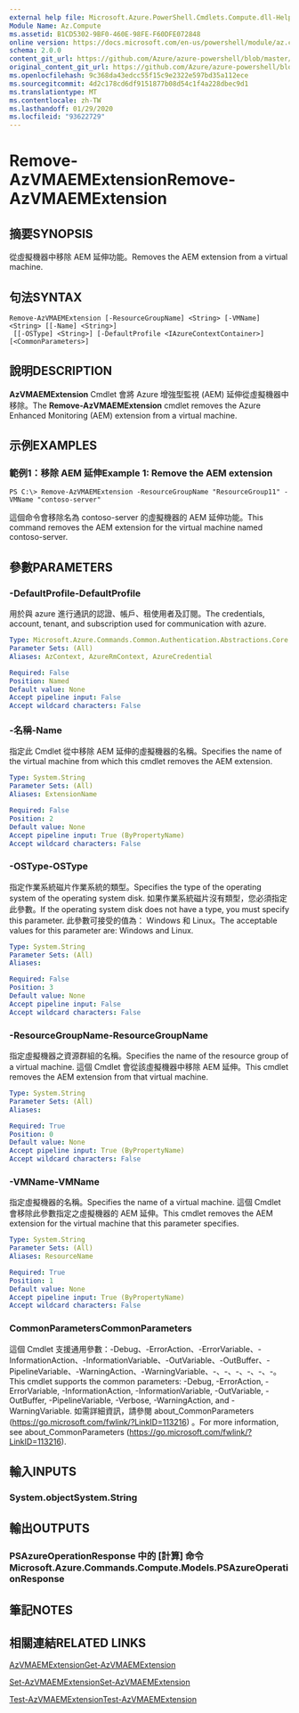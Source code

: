 ```yaml
---
external help file: Microsoft.Azure.PowerShell.Cmdlets.Compute.dll-Help.xml
Module Name: Az.Compute
ms.assetid: B1CD5302-9BF0-460E-98FE-F60DFE072848
online version: https://docs.microsoft.com/en-us/powershell/module/az.compute/remove-azvmaemextension
schema: 2.0.0
content_git_url: https://github.com/Azure/azure-powershell/blob/master/src/Compute/Compute/help/Remove-AzVMAEMExtension.md
original_content_git_url: https://github.com/Azure/azure-powershell/blob/master/src/Compute/Compute/help/Remove-AzVMAEMExtension.md
ms.openlocfilehash: 9c368da43edcc55f15c9e2322e597bd35a112ece
ms.sourcegitcommit: 4d2c178cd6df9151877b08d54c1f4a228dbec9d1
ms.translationtype: MT
ms.contentlocale: zh-TW
ms.lasthandoff: 01/29/2020
ms.locfileid: "93622729"
---
```

# <span data-ttu-id="705d1-101">Remove-AzVMAEMExtension</span><span class="sxs-lookup"><span data-stu-id="705d1-101">Remove-AzVMAEMExtension</span></span>

## <span data-ttu-id="705d1-102">摘要</span><span class="sxs-lookup"><span data-stu-id="705d1-102">SYNOPSIS</span></span>
<span data-ttu-id="705d1-103">從虛擬機器中移除 AEM 延伸功能。</span><span class="sxs-lookup"><span data-stu-id="705d1-103">Removes the AEM extension from a virtual machine.</span></span>

## <span data-ttu-id="705d1-104">句法</span><span class="sxs-lookup"><span data-stu-id="705d1-104">SYNTAX</span></span>

```
Remove-AzVMAEMExtension [-ResourceGroupName] <String> [-VMName] <String> [[-Name] <String>]
 [[-OSType] <String>] [-DefaultProfile <IAzureContextContainer>] [<CommonParameters>]
```

## <span data-ttu-id="705d1-105">說明</span><span class="sxs-lookup"><span data-stu-id="705d1-105">DESCRIPTION</span></span>
<span data-ttu-id="705d1-106">**AzVMAEMExtension** Cmdlet 會將 Azure 增強型監視 (AEM) 延伸從虛擬機器中移除。</span><span class="sxs-lookup"><span data-stu-id="705d1-106">The **Remove-AzVMAEMExtension** cmdlet removes the Azure Enhanced Monitoring (AEM) extension from a virtual machine.</span></span>

## <span data-ttu-id="705d1-107">示例</span><span class="sxs-lookup"><span data-stu-id="705d1-107">EXAMPLES</span></span>

### <span data-ttu-id="705d1-108">範例1：移除 AEM 延伸</span><span class="sxs-lookup"><span data-stu-id="705d1-108">Example 1: Remove the AEM extension</span></span>
```
PS C:\> Remove-AzVMAEMExtension -ResourceGroupName "ResourceGroup11" -VMName "contoso-server"
```

<span data-ttu-id="705d1-109">這個命令會移除名為 contoso-server 的虛擬機器的 AEM 延伸功能。</span><span class="sxs-lookup"><span data-stu-id="705d1-109">This command removes the AEM extension for the virtual machine named contoso-server.</span></span>

## <span data-ttu-id="705d1-110">參數</span><span class="sxs-lookup"><span data-stu-id="705d1-110">PARAMETERS</span></span>

### <span data-ttu-id="705d1-111">-DefaultProfile</span><span class="sxs-lookup"><span data-stu-id="705d1-111">-DefaultProfile</span></span>
<span data-ttu-id="705d1-112">用於與 azure 進行通訊的認證、帳戶、租使用者及訂閱。</span><span class="sxs-lookup"><span data-stu-id="705d1-112">The credentials, account, tenant, and subscription used for communication with azure.</span></span>

```yaml
Type: Microsoft.Azure.Commands.Common.Authentication.Abstractions.Core.IAzureContextContainer
Parameter Sets: (All)
Aliases: AzContext, AzureRmContext, AzureCredential

Required: False
Position: Named
Default value: None
Accept pipeline input: False
Accept wildcard characters: False
```

### <span data-ttu-id="705d1-113">-名稱</span><span class="sxs-lookup"><span data-stu-id="705d1-113">-Name</span></span>
<span data-ttu-id="705d1-114">指定此 Cmdlet 從中移除 AEM 延伸的虛擬機器的名稱。</span><span class="sxs-lookup"><span data-stu-id="705d1-114">Specifies the name of the virtual machine from which this cmdlet removes the AEM extension.</span></span>

```yaml
Type: System.String
Parameter Sets: (All)
Aliases: ExtensionName

Required: False
Position: 2
Default value: None
Accept pipeline input: True (ByPropertyName)
Accept wildcard characters: False
```

### <span data-ttu-id="705d1-115">-OSType</span><span class="sxs-lookup"><span data-stu-id="705d1-115">-OSType</span></span>
<span data-ttu-id="705d1-116">指定作業系統磁片作業系統的類型。</span><span class="sxs-lookup"><span data-stu-id="705d1-116">Specifies the type of the operating system of the operating system disk.</span></span>
<span data-ttu-id="705d1-117">如果作業系統磁片沒有類型，您必須指定此參數。</span><span class="sxs-lookup"><span data-stu-id="705d1-117">If the operating system disk does not have a type, you must specify this parameter.</span></span>
<span data-ttu-id="705d1-118">此參數可接受的值為： Windows 和 Linux。</span><span class="sxs-lookup"><span data-stu-id="705d1-118">The acceptable values for this parameter are: Windows and Linux.</span></span>

```yaml
Type: System.String
Parameter Sets: (All)
Aliases:

Required: False
Position: 3
Default value: None
Accept pipeline input: False
Accept wildcard characters: False
```

### <span data-ttu-id="705d1-119">-ResourceGroupName</span><span class="sxs-lookup"><span data-stu-id="705d1-119">-ResourceGroupName</span></span>
<span data-ttu-id="705d1-120">指定虛擬機器之資源群組的名稱。</span><span class="sxs-lookup"><span data-stu-id="705d1-120">Specifies the name of the resource group of a virtual machine.</span></span>
<span data-ttu-id="705d1-121">這個 Cmdlet 會從該虛擬機器中移除 AEM 延伸。</span><span class="sxs-lookup"><span data-stu-id="705d1-121">This cmdlet removes the AEM extension from that virtual machine.</span></span>

```yaml
Type: System.String
Parameter Sets: (All)
Aliases:

Required: True
Position: 0
Default value: None
Accept pipeline input: True (ByPropertyName)
Accept wildcard characters: False
```

### <span data-ttu-id="705d1-122">-VMName</span><span class="sxs-lookup"><span data-stu-id="705d1-122">-VMName</span></span>
<span data-ttu-id="705d1-123">指定虛擬機器的名稱。</span><span class="sxs-lookup"><span data-stu-id="705d1-123">Specifies the name of a virtual machine.</span></span>
<span data-ttu-id="705d1-124">這個 Cmdlet 會移除此參數指定之虛擬機器的 AEM 延伸。</span><span class="sxs-lookup"><span data-stu-id="705d1-124">This cmdlet removes the AEM extension for the virtual machine that this parameter specifies.</span></span>

```yaml
Type: System.String
Parameter Sets: (All)
Aliases: ResourceName

Required: True
Position: 1
Default value: None
Accept pipeline input: True (ByPropertyName)
Accept wildcard characters: False
```

### <span data-ttu-id="705d1-125">CommonParameters</span><span class="sxs-lookup"><span data-stu-id="705d1-125">CommonParameters</span></span>
<span data-ttu-id="705d1-126">這個 Cmdlet 支援通用參數：-Debug、-ErrorAction、-ErrorVariable、-InformationAction、-InformationVariable、-OutVariable、-OutBuffer、-PipelineVariable、-WarningAction、-WarningVariable、-、-、-、-、-、-。</span><span class="sxs-lookup"><span data-stu-id="705d1-126">This cmdlet supports the common parameters: -Debug, -ErrorAction, -ErrorVariable, -InformationAction, -InformationVariable, -OutVariable, -OutBuffer, -PipelineVariable, -Verbose, -WarningAction, and -WarningVariable.</span></span> <span data-ttu-id="705d1-127">如需詳細資訊，請參閱 about_CommonParameters (https://go.microsoft.com/fwlink/?LinkID=113216) 。</span><span class="sxs-lookup"><span data-stu-id="705d1-127">For more information, see about_CommonParameters (https://go.microsoft.com/fwlink/?LinkID=113216).</span></span>

## <span data-ttu-id="705d1-128">輸入</span><span class="sxs-lookup"><span data-stu-id="705d1-128">INPUTS</span></span>

### <span data-ttu-id="705d1-129">System.object</span><span class="sxs-lookup"><span data-stu-id="705d1-129">System.String</span></span>

## <span data-ttu-id="705d1-130">輸出</span><span class="sxs-lookup"><span data-stu-id="705d1-130">OUTPUTS</span></span>

### <span data-ttu-id="705d1-131">PSAzureOperationResponse 中的 [計算] 命令</span><span class="sxs-lookup"><span data-stu-id="705d1-131">Microsoft.Azure.Commands.Compute.Models.PSAzureOperationResponse</span></span>

## <span data-ttu-id="705d1-132">筆記</span><span class="sxs-lookup"><span data-stu-id="705d1-132">NOTES</span></span>

## <span data-ttu-id="705d1-133">相關連結</span><span class="sxs-lookup"><span data-stu-id="705d1-133">RELATED LINKS</span></span>

[<span data-ttu-id="705d1-134">AzVMAEMExtension</span><span class="sxs-lookup"><span data-stu-id="705d1-134">Get-AzVMAEMExtension</span></span>](./Get-AzVMAEMExtension.md)

[<span data-ttu-id="705d1-135">Set-AzVMAEMExtension</span><span class="sxs-lookup"><span data-stu-id="705d1-135">Set-AzVMAEMExtension</span></span>](./Set-AzVMAEMExtension.md)

[<span data-ttu-id="705d1-136">Test-AzVMAEMExtension</span><span class="sxs-lookup"><span data-stu-id="705d1-136">Test-AzVMAEMExtension</span></span>](./Test-AzVMAEMExtension.md)


